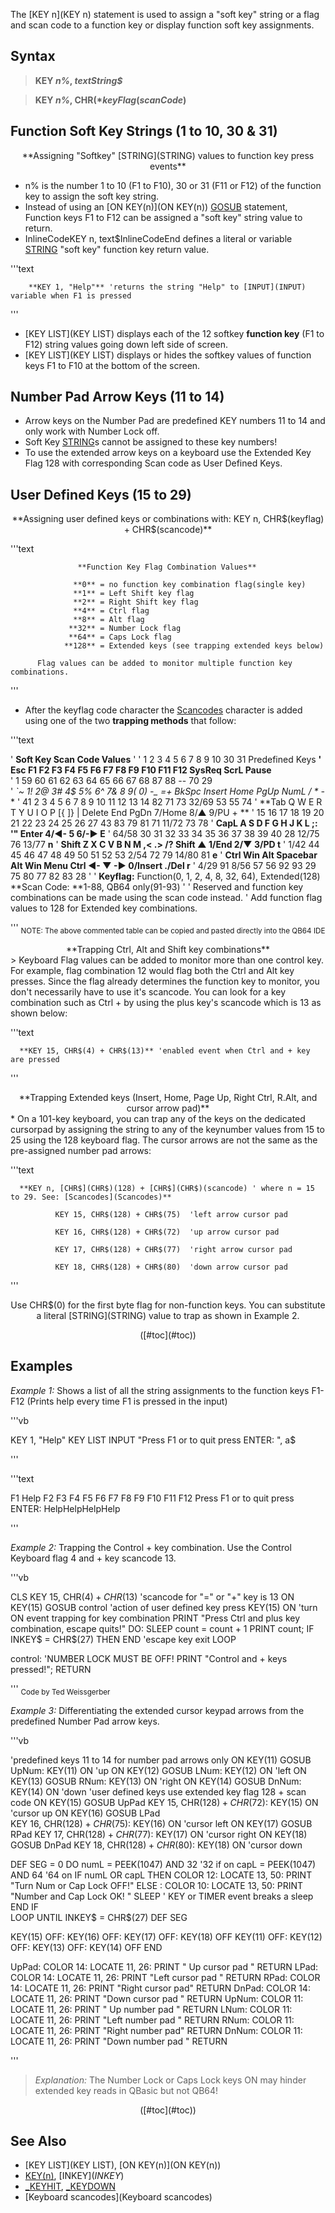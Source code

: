 The [KEY n](KEY n) statement is used to assign a "soft key" string or a flag and scan code to a function key or display function soft key assignments. 

## Syntax
 

>  **KEY *n%*, *textString$***

>  **KEY *n%*, CHR$(*keyFlag%*) + CHR$(*scanCode*)**


## Function Soft Key Strings (1 to 10, 30 & 31)


<center>**Assigning "Softkey" [STRING](STRING) values to function key press events**</center>

* n% is the number 1 to 10 (F1 to F10), 30 or 31 (F11 or F12) of the function key to assign the soft key string.
* Instead of using an [ON KEY(n)](ON KEY(n)) [GOSUB](GOSUB) statement, Function keys F1 to F12 can be assigned a "soft key" string value to return.
* InlineCodeKEY n, text$InlineCodeEnd defines a literal or variable [STRING](STRING) "soft key" function key return value.


'''text

        **KEY 1, "Help"** 'returns the string "Help" to [INPUT](INPUT) variable when F1 is pressed
'''


* [KEY LIST](KEY LIST) displays each of the 12 softkey **function key** (F1 to F12) string values going down left side of screen.
* [KEY LIST](KEY LIST) displays or hides the softkey values of function keys F1 to F10 at the bottom of the screen.


## Number Pad Arrow Keys (11 to 14)


* Arrow keys on the Number Pad are predefined KEY numbers 11 to 14 and only work with Number Lock off.
* Soft Key [STRING](STRING)s cannot be assigned to these key numbers!
* To use the extended arrow keys on a keyboard use the Extended Key Flag 128 with corresponding Scan code as User Defined Keys.


## User Defined Keys (15 to 29)


<center>**Assigning user defined keys or combinations with: KEY n, CHR$(keyflag) + CHR$(scancode)**</center>

'''text

                   **Function Key Flag Combination Values**

                  **0** = no function key combination flag(single key)
                  **1** = Left Shift key flag
                  **2** = Right Shift key flag
                  **4** = Ctrl flag
                  **8** = Alt flag
                 **32** = Number Lock flag
                 **64** = Caps Lock flag
                **128** = Extended keys (see trapping extended keys below)

          Flag values can be added to monitor multiple function key combinations.

'''

* After the keyflag code character the [Scancodes](Scancodes) character is added using one of the two **trapping methods** that follow:

'''text

'                           **Soft Key Scan Code Values**
'
'       1  2  3  4  5  6  7  8  9  10   30  31                       Predefined Keys
**'  Esc  F1 F2 F3 F4 F5 F6 F7 F8 F9 F10  F11 F12   SysReq ScrL Pause**                  
'   1   59 60 61 62 63 64 65 66 67 68   87  88     --    70    29            
'  **`~  1! 2@ 3# 4$ 5% 6^ 7& 8* 9( 0) -_ =+ BkSpc  Insert Home PgUp   NumL   /     *    -** 
'   41 2  3  4  5  6  7  8  9  10 11 12 13  14     82    71    73    32/69  53    55   74
'  **Tab  Q  W  E  R  T  Y  U  I  O  P  [{ ]} \|    Delete End  PgDn   7/Home 8/▲  9/PU  + **
'   15  16 17 18 19 20 21 22 23 24 25 26 27 43     83    79    81     71   11/72  73   78
'  **CapL  A  S  D  F  G  H  J  K  L  ;: '"  Enter                     4/◄-   5    6/-►  E**
'  64/58 30 31 32 33 34 35 36 37 38 39 40   28                       12/75  76   13/77 **n**
'  **Shift  Z  X  C  V  B  N  M  ,< .> /?    Shift         ▲           1/End  2/▼  3/PD  t**
'  1/42   44 45 46 47 48 49 50 51 52 53    2/54          72           79   14/80  81   **e**
'  **Ctrl Win Alt    Spacebar    Alt Win Menu Ctrl     ◄-  ▼   -►      0/Insert    ./Del r**
'  4/29  91 8/56      57       56  92   93  29       75  80  77       82          83   28 
'
'   **Keyflag:** Function(0, 1, 2, 4, 8, 32, 64), Extended(128) **Scan Code: **1-88, QB64 only(91-93)
'
'        Reserved and function key combinations can be made using the scan code instead.
'             Add function flag values to 128 for Extended key combinations.

'''
<sub>NOTE: The above commented table can be copied and pasted directly into the QB64 IDE</sub>


<center>**Trapping Ctrl, Alt and Shift key combinations**</center>
> Keyboard Flag values can be added to monitor more than one control key. For example, flag combination 12 would flag both the Ctrl and Alt key presses. Since the flag already determines the function key to monitor, you don't necessarily have to use it's scancode. You can look for a key combination such as Ctrl + by using the plus key's scancode which is 13 as shown below: 


'''text

      **KEY 15, CHR$(4) + CHR$(13)** 'enabled event when Ctrl and + key are pressed
'''



<center>**Trapping Extended keys (Insert, Home, Page Up, Right Ctrl, R.Alt, and cursor arrow pad)**</center>
* On a 101-key keyboard, you can trap any of the keys on the dedicated cursorpad by assigning the string to any of the keynumber values from 15 to 25 using the 128 keyboard flag. The cursor arrows are not the same as the pre-assigned number pad arrows:

'''text

      **KEY n, [CHR$](CHR$)(128) + [CHR$](CHR$)(scancode) ' where n = 15 to 29. See: [Scancodes](Scancodes)**

              KEY 15, CHR$(128) + CHR$(75)  'left arrow cursor pad 

              KEY 16, CHR$(128) + CHR$(72)  'up arrow cursor pad  

              KEY 17, CHR$(128) + CHR$(77)  'right arrow cursor pad

              KEY 18, CHR$(128) + CHR$(80)  'down arrow cursor pad

'''

<center>Use CHR$(0) for the first byte flag for non-function keys. You can substitute a literal [STRING](STRING) value to trap as shown in Example 2.</center>


<p style="text-align: center">([#toc](#toc))</p>


## Examples



*Example 1:* Shows a list of all the string assignments to the function keys F1-F12 (Prints help every time F1 is pressed in the input)

'''vb

KEY 1, "Help"
KEY LIST
INPUT "Press F1 or to quit press ENTER: ", a$


'''

'''text


F1 Help
F2
F3
F4
F5
F6
F7
F8
F9
F10
F11
F12
Press F1 or to quit press ENTER: HelpHelpHelpHelp

'''



*Example 2:* Trapping the Control + key combination. Use the Control Keyboard flag 4 and + key scancode 13.

'''vb

CLS 
KEY 15, CHR$(4) + CHR$(13)     'scancode for "=" or "+" key is 13
ON KEY(15) GOSUB control       'action of user defined key press 
KEY(15) ON                     'turn ON event trapping for key combination 
PRINT "Press Ctrl and plus key combination, escape quits!"
DO: SLEEP
count = count + 1
PRINT count;
IF INKEY$ = CHR$(27) THEN END  'escape key exit
LOOP

control:                             'NUMBER LOCK MUST BE OFF!
PRINT "Control and + keys pressed!";
RETURN 

'''
<sub>Code by Ted Weissgerber</sub>


*Example 3:* Differentiating the extended cursor keypad arrows from the predefined Number Pad arrow keys.

'''vb

'predefined keys 11 to 14 for number pad arrows only
ON KEY(11) GOSUB UpNum: KEY(11) ON 'up
ON KEY(12) GOSUB LNum: KEY(12) ON  'left
ON KEY(13) GOSUB RNum: KEY(13) ON  'right
ON KEY(14) GOSUB DnNum: KEY(14) ON 'down
'user defined keys use extended key flag 128 + scan code 
ON KEY(15) GOSUB UpPad 
KEY 15, CHR$(128) + CHR$(72): KEY(15) ON 'cursor up
ON KEY(16) GOSUB LPad  
KEY 16, CHR$(128) + CHR$(75): KEY(16) ON 'cursor left
ON KEY(17) GOSUB RPad
KEY 17, CHR$(128) + CHR$(77): KEY(17) ON 'cursor right
ON KEY(18) GOSUB DnPad 
KEY 18, CHR$(128) + CHR$(80): KEY(18) ON 'cursor down

DEF SEG = 0
DO
  numL = PEEK(1047) AND 32 '32 if on
  capL = PEEK(1047) AND 64 '64 on
  IF numL OR capL THEN
    COLOR 12: LOCATE 13, 50: PRINT "Turn Num or Cap Lock OFF!"
  ELSE : COLOR 10: LOCATE 13, 50: PRINT "Number and Cap Lock OK!  "
    SLEEP                  ' KEY or TIMER event breaks a sleep
  END IF  
LOOP UNTIL INKEY$ = CHR$(27)
DEF SEG

KEY(15) OFF: KEY(16) OFF: KEY(17) OFF: KEY(18) OFF
KEY(11) OFF: KEY(12) OFF: KEY(13) OFF: KEY(14) OFF
END

UpPad:
COLOR 14: LOCATE 11, 26: PRINT " Up cursor pad  "
RETURN
LPad:
COLOR 14: LOCATE 11, 26: PRINT "Left cursor pad "
RETURN
RPad:
COLOR 14: LOCATE 11, 26: PRINT "Right cursor pad"
RETURN
DnPad:
COLOR 14: LOCATE 11, 26: PRINT "Down cursor pad "
RETURN
UpNum:
COLOR 11: LOCATE 11, 26: PRINT " Up number pad  "
RETURN
LNum:
COLOR 11: LOCATE 11, 26: PRINT "Left number pad "
RETURN
RNum:
COLOR 11: LOCATE 11, 26: PRINT "Right number pad"
RETURN
DnNum:
COLOR 11: LOCATE 11, 26: PRINT "Down number pad "
RETURN 

'''
>  *Explanation:* The Number Lock or Caps Lock keys ON may hinder extended key reads in QBasic but not QB64!


<p style="text-align: center">([#toc](#toc))</p>


## See Also
 
* [KEY LIST](KEY LIST), [ON KEY(n)](ON KEY(n)) 
* [KEY(n)](KEY(n)), [INKEY$](INKEY$)
* [_KEYHIT](_KEYHIT), [_KEYDOWN](_KEYDOWN)
* [Keyboard scancodes](Keyboard scancodes)




